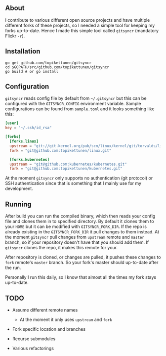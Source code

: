## About

I contribute to various different open source projects and have multiple
different forks of these projects, so I needed a simple tool for keeping my
forks up-to-date. Hence I made this simple tool called `gitsyncr` (mandatory
Flickr `-r`).

## Installation

```
go get github.com/topikettunen/gitsyncr
cd $GOPATH/src/github.com/topikettunen/gitsyncr
go build # or go install
```

## Configuration

`gitsyncr` reads config file by default from `~/.gitsyncr` but this can be
configured with the `GITSYNCR_CONFIG` environment variable. Sample
configurations can be found from `sample.toml` and it looks something like this:

``` toml
[user]
key = "~/.ssh/id_rsa"

[forks]
  [forks.linux]
  upstream = "git://git.kernel.org/pub/scm/linux/kernel/git/torvalds/linux.git"
  fork = "git@github.com:topikettunen/linux.git"

  [forks.kubernetes]
  upstream = "git@github.com:kubernetes/kubernetes.git"
  fork = "git@github.com:topikettunen/kubernetes.git"
```

At the moment `gitsyncr` only supports no authentication (git protocol) or SSH
authentication since that is something that I mainly use for my development.

## Running

After build you can run the compiled binary, which then reads your config file
and clones them in to specified directory. By default it clones them to your `HOME`
but it can be modified with `GITSYNCR_FORK_DIR`. If the repo is already existing
in the `GITSYNCR_FORK_DIR` it pull changes to them instead. At the moment
`gitsyncr` pull changes from `upstream` remote and `master` branch, so if your repository doesn't
have that you should add them. If `gitsyncr` clones the repo, it makes this
remote for your.

After repository is cloned, or changes are pulled, it pushes these changes to
`fork` remote's `master` branch. So your fork's master should up-to-date after
the run.

Personally I run this daily, so I know that almost all the times my fork stays
up-to-date.

## TODO

- Assume different remote names

	- At the moment it only uses `upstream` and `fork`
	
- Fork specific location and branches

- Recurse submodules

- Various refactorings

